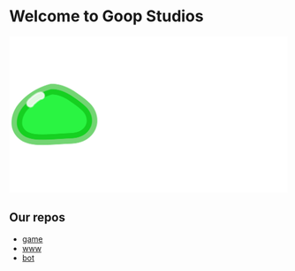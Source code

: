 # Welcome to Goop Studios

<a href="https://goop-studios.monster" target="_blank">
    <img src="/resources/big_icon_green.svg" alt="Goop Studios Logo" />
</a>

## Our repos

- [game](https://github.com/goop-studios/game)
- [www](https://github.com/goop-studios/www)
- [bot](https://github.com/goop-studios/bot)
